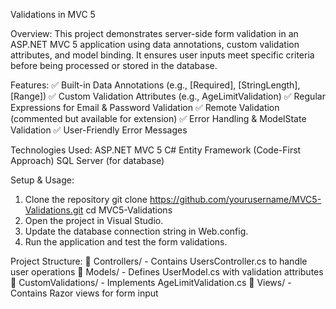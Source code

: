 Validations in MVC 5

Overview:
This project demonstrates server-side form validation in an ASP.NET MVC 5 application using data annotations, custom validation attributes, and model binding. It ensures user inputs meet specific criteria before being processed or stored in the database.

Features:
✅ Built-in Data Annotations (e.g., [Required], [StringLength], [Range])
✅ Custom Validation Attributes (e.g., AgeLimitValidation)
✅ Regular Expressions for Email & Password Validation
✅ Remote Validation (commented but available for extension)
✅ Error Handling & ModelState Validation
✅ User-Friendly Error Messages

Technologies Used:
ASP.NET MVC 5
C#
Entity Framework (Code-First Approach)
SQL Server (for database)

Setup & Usage: 
1. Clone the repository
   git clone https://github.com/yourusername/MVC5-Validations.git
   cd MVC5-Validations
2. Open the project in Visual Studio.
3. Update the database connection string in Web.config.
4. Run the application and test the form validations.

Project Structure:
📂 Controllers/ - Contains UsersController.cs to handle user operations
📂 Models/ - Defines UserModel.cs with validation attributes
📂 CustomValidations/ - Implements AgeLimitValidation.cs
📂 Views/ - Contains Razor views for form input
